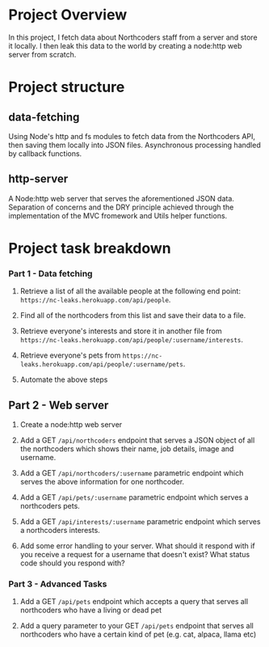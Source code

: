 # Project Overview
In this project, I fetch data about Northcoders staff from a server and store it locally. I then leak this data to the world by creating a node:http web server from scratch.

# Project structure

## data-fetching
Using Node's http and fs modules to fetch data from the Northcoders API, then saving them locally into JSON files. Asynchronous processing handled by callback functions.


## http-server
A Node:http web server that serves the aforementioned JSON  data. Separation of concerns and the DRY principle achieved through the implementation of the MVC fromework and Utils helper functions.


# Project task breakdown

### Part 1 - Data fetching
1. Retrieve a list of all the available people at the following end point: `https://nc-leaks.herokuapp.com/api/people`.

2. Find all of the northcoders from this list and save their data to a file.

3. Retrieve everyone's interests and store it in another file from `https://nc-leaks.herokuapp.com/api/people/:username/interests`.

4. Retrieve everyone's pets from `https://nc-leaks.herokuapp.com/api/people/:username/pets`.

5. Automate the above steps

## Part 2 - Web server
1. Create a node:http web server

2. Add a GET `/api/northcoders` endpoint that serves a JSON object of all the northcoders which shows their name, job details, image and username.

3. Add a GET `/api/northcoders/:username` parametric endpoint which serves the above information for one northcoder.

4. Add a GET `/api/pets/:username` parametric endpoint which serves a northcoders pets.

5. Add a GET `/api/interests/:username` parametric endpoint which serves a northcoders interests.

6. Add some error handling to your server. What should it respond with if you receive a request for a username that doesn't exist? What status code should you respond with?

### Part 3 - Advanced Tasks

1. Add a GET `/api/pets` endpoint which accepts a query that serves all northcoders who have a living or dead pet

2. Add a query parameter to your GET `/api/pets` endpoint that serves all northcoders who have a certain kind of pet (e.g. cat, alpaca, llama etc)